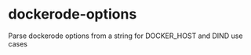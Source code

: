 dockerode-options
=================

Parse dockerode options from a string for DOCKER_HOST and DIND use cases
